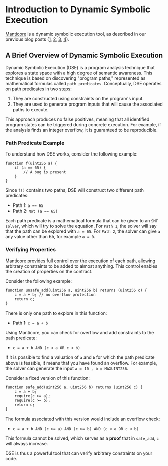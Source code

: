 # Introduction to Dynamic Symbolic Execution

[Manticore]() is a dynamic symbolic execution tool, as described in our previous blog posts ([1](https://blog.trailofbits.com/2017/04/27/manticore-symbolic-execution-for-humans/), [2](https://blog.trailofbits.com/2017/05/15/magic-with-manticore/), [3](https://blog.trailofbits.com/2017/05/15/magic-with-manticore/), [4](https://blog.trailofbits.com/2017/05/15/magic-with-manticore/)).

## A Brief Overview of Dynamic Symbolic Execution

Dynamic Symbolic Execution (DSE) is a program analysis technique that explores a state space with a high degree of semantic awareness. This technique is based on discovering "program paths," represented as mathematical formulas called `path predicates`. Conceptually, DSE operates on path predicates in two steps:

1. They are constructed using constraints on the program's input.
2. They are used to generate program inputs that will cause the associated paths to execute.

This approach produces no false positives, meaning that all identified program states can be triggered during concrete execution. For example, if the analysis finds an integer overflow, it is guaranteed to be reproducible.

### Path Predicate Example

To understand how DSE works, consider the following example:

```solidity
function f(uint256 a) {
    if (a == 65) {
        // A bug is present
    }
}
```

Since `f()` contains two paths, DSE will construct two different path predicates:

- Path 1: `a == 65`
- Path 2: `Not (a == 65)`

Each path predicate is a mathematical formula that can be given to an `SMT solver`, which will try to solve the equation. For `Path 1`, the solver will say that the path can be explored with `a = 65`. For `Path 2`, the solver can give `a` any value other than 65, for example `a = 0`.

### Verifying Properties

Manticore provides full control over the execution of each path, allowing arbitrary constraints to be added to almost anything. This control enables the creation of properties on the contract.

Consider the following example:

```solidity
function unsafe_add(uint256 a, uint256 b) returns (uint256 c) {
    c = a + b; // no overflow protection
    return c;
}
```

There is only one path to explore in this function:

- Path 1: `c = a + b`

Using Manticore, you can check for overflow and add constraints to the path predicate:

- `c = a + b AND (c < a OR c < b)`

If it is possible to find a valuation of `a` and `b` for which the path predicate above is feasible, it means that you have found an overflow. For example, the solver can generate the input `a = 10 , b = MAXUINT256`.

Consider a fixed version of this function:

```solidity
function safe_add(uint256 a, uint256 b) returns (uint256 c) {
    c = a + b;
    require(c >= a);
    require(c >= b);
    return c;
}
```

The formula associated with this version would include an overflow check:

- `c = a + b AND (c >= a) AND (c >= b) AND (c < a OR c < b)`

This formula cannot be solved, which serves as a **proof** that in `safe_add`, `c` will always increase.

DSE is thus a powerful tool that can verify arbitrary constraints on your code.
